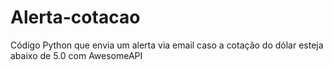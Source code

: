 # Alerta-cotacao
Código Python que envia um alerta via email caso a cotação do dólar esteja abaixo de 5.0 com AwesomeAPI
